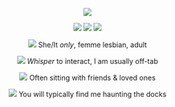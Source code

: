 <p align="center"><img src="https://i.imgur.com/uRY2w5q.gif"></img></a></p>
<p align="center"><a href="https://erotophobia.atabook.org"><img src="https://i.imgur.com/rzFgvOI.png"></a> <img src=https://i.imgur.com/BkuJCVh.png></img> <a href="https://erotophobia.straw.page"><img src="https://i.imgur.com/1YDOeyk.png"></a></p>
<p align="center"><img src="https://i.imgur.com/x8FfmWu.gif"> She/It <i>only</i>, femme lesbian, adult </p>
<p align="center"><img src="https://i.imgur.com/L77lGvt.gif"> <i>Whisper</i> to interact, I am usually off-tab</p>
<p align="center"><img src="https://i.imgur.com/gKgcdXw.gif"> Often sitting with friends & loved ones</p>
<p align="center"><img src="https://i.imgur.com/DpLke20.gif"> You will typically find me haunting the docks</p>
